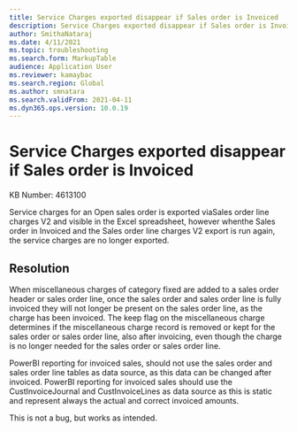 ```yaml
---
title: Service Charges exported disappear if Sales order is Invoiced 
description: Service Charges exported disappear if Sales order is Invoiced 
author: SmithaNataraj
ms.date: 4/11/2021
ms.topic: troubleshooting
ms.search.form: MarkupTable
audience: Application User
ms.reviewer: kamaybac
ms.search.region: Global
ms.author: smnatara
ms.search.validFrom: 2021-04-11
ms.dyn365.ops.version: 10.0.19
---
```


# Service Charges exported disappear if Sales order is Invoiced 

KB Number: 4613100

Service charges for an Open sales order is exported viaSales order line charges V2 and visible in the Excel spreadsheet, however whenthe Sales order in Invoiced and the Sales order line charges V2 export is run again, the service charges are no longer exported. 



## Resolution
When miscellaneous charges of category fixed are added to a sales order header or sales order line, once the sales order and sales order line is fully invoiced they will not longer be present on the sales order line, as the charge has been invoiced. The keep flag on the miscellaneous charge determines if the miscellaneous charge record is removed or kept for the sales order or sales order line, also after invoicing, even though the charge is no longer needed for the sales order or sales order line. 

PowerBI reporting for invoiced sales, should not use the sales order and sales order line tables as data source, as this data can be changed after invoiced. PowerBI reporting for invoiced sales should use the CustInvoiceJournal and CustInvoiceLines as data source as this is static and represent always the actual and correct invoiced amounts. 

This is not a bug, but works as intended. 


